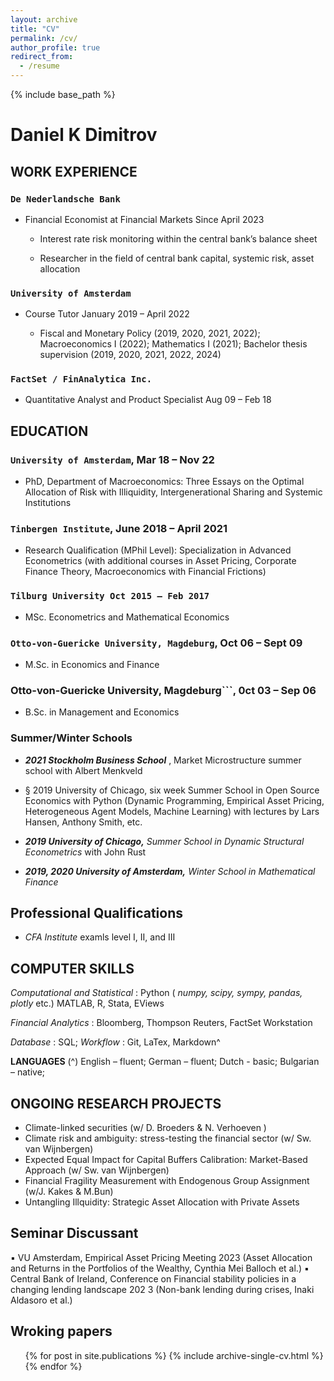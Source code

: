 ```yaml
---
layout: archive
title: "CV"
permalink: /cv/
author_profile: true
redirect_from:
  - /resume
---
```


{% include base_path %}

# Daniel K Dimitrov

## WORK EXPERIENCE

### ```De Nederlandsche Bank``` 

- Financial Economist at Financial Markets Since April 2023

	- Interest rate risk monitoring within the central bank’s balance sheet

	- Researcher in the field of central bank capital, systemic risk, asset allocation

### ```University of Amsterdam```

- Course Tutor January 2019 – April 2022

	- Fiscal and Monetary Policy (2019, 2020, 2021, 2022); Macroeconomics I (2022); Mathematics I (2021); Bachelor thesis supervision (2019, 2020, 2021, 2022, 2024)

### ```FactSet / FinAnalytica Inc.``` 

- Quantitative Analyst and Product Specialist Aug 09 – Feb 18


## EDUCATION

### ```University of Amsterdam```, Mar 18 – Nov 22

- PhD, Department of Macroeconomics: Three Essays on the Optimal Allocation of Risk with Illiquidity, Intergenerational Sharing and Systemic Institutions

### ```Tinbergen Institute```, June 2018 – April 2021

- Research Qualification (MPhil Level): Specialization in Advanced Econometrics (with additional courses in Asset Pricing, Corporate Finance Theory, Macroeconomics with Financial Frictions)

### ```Tilburg University Oct 2015 – Feb 2017```

- MSc. Econometrics and Mathematical Economics

### ```Otto-von-Guericke University, Magdeburg```, Oct 06 – Sept 09

- M.Sc. in Economics and Finance

### Otto-von-Guericke University, Magdeburg```, 0ct 03 – Sep 06

- B.Sc. in Management and Economics

### Summer/Winter Schools

- **_2021 Stockholm Business School_** , Market Microstructure summer school with Albert Menkveld

- § 2019 University of Chicago, six week Summer School in Open Source Economics with Python (Dynamic Programming, Empirical
Asset Pricing, Heterogeneous Agent Models, Machine Learning) with lectures by Lars Hansen, Anthony Smith, etc.
- **_2019 University of Chicago,_** _Summer School in Dynamic Structural Econometrics_ with John Rust

- **_2019, 2020 University of Amsterdam,_** _Winter School in Mathematical Finance_

## Professional Qualifications

- *_CFA Institute_* examls level I, II, and III 


## COMPUTER SKILLS

_Computational and Statistical_ : Python ( _numpy, scipy, sympy, pandas, plotly_ etc.) MATLAB, R, Stata, EViews

_Financial Analytics_ : Bloomberg, Thompson Reuters, FactSet Workstation

_Database_ : SQL; _Workflow_ : Git, LaTex, Markdown^

**LANGUAGES** (^)
English – fluent; German – fluent; Dutch - basic; Bulgarian – native;


## ONGOING RESEARCH PROJECTS

- Climate-linked securities (w/ D. Broeders & N. Verhoeven )
- Climate risk and ambiguity: stress-testing the financial sector (w/ Sw. van Wijnbergen)
- Expected Equal Impact for Capital Buffers Calibration: Market-Based Approach (w/ Sw. van Wijnbergen)
- Financial Fragility Measurement with Endogenous Group Assignment (w/J. Kakes & M.Bun)
- Untangling Illquidity: Strategic Asset Allocation with Private Assets

## Seminar Discussant

▪ VU Amsterdam, Empirical Asset Pricing Meeting 2023 (Asset Allocation and Returns in the Portfolios of the Wealthy, Cynthia Mei Balloch et al.)
▪ Central Bank of Ireland, Conference on Financial stability policies in a changing lending landscape 202 3 (Non-bank lending during crises, Inaki Aldasoro et al.)

## Wroking papers

  <ul>{% for post in site.publications %}
    {% include archive-single-cv.html %}
  {% endfor %}</ul>
  
  
